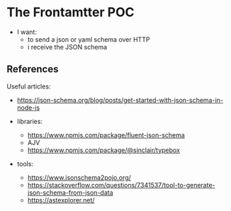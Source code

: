 # The Frontamtter POC

* I want:
  * to send a json or yaml schema over HTTP
  * i receive the JSON schema







## References

Useful articles:

* https://json-schema.org/blog/posts/get-started-with-json-schema-in-node-js

* libraries:
  * https://www.npmjs.com/package/fluent-json-schema
  * AJV
  * https://www.npmjs.com/package/@sinclair/typebox

* tools:
  * https://www.jsonschema2pojo.org/
  * https://stackoverflow.com/questions/7341537/tool-to-generate-json-schema-from-json-data
  * https://astexplorer.net/